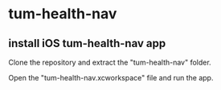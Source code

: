 # tum-health-nav

## install iOS tum-health-nav app

Clone the repository and extract the "tum-health-nav" folder.

Open the "tum-health-nav.xcworkspace" file and run the app.
